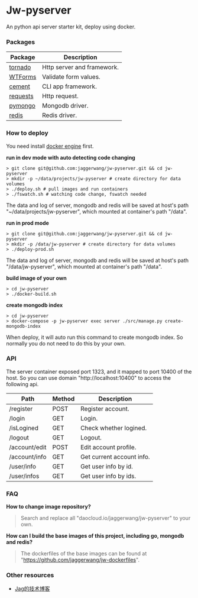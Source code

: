 # Jw-pyserver

An python api server starter kit, deploy using docker.

### Packages

|Package|Description|
|-------|-----------|
|[tornado](https://github.com/tornadoweb/tornado)|Http server and framework.|
|[WTForms](https://github.com/wtforms/wtforms)|Validate form values.|
|[cement](https://github.com/datafolklabs/cement)|CLI app framework.|
|[requests](https://github.com/kennethreitz/requests)|Http request.|
|[pymongo](https://github.com/mongodb/mongo-python-driver)|Mongodb driver.|
|[redis](https://github.com/andymccurdy/redis-py)|Redis driver.|

### How to deploy

You need install [docker engine](https://docs.docker.com/engine/installation/) first.

**run in dev mode with auto detecting code changing**

```
> git clone git@github.com:jaggerwang/jw-pyserver.git && cd jw-pyserver
> mkdir -p ~/data/projects/jw-pyserver # create directory for data volumes
> ./deploy.sh # pull images and run containers
> ./fswatch.sh # watching code change, fswatch needed
```

The data and log of server, mongodb and redis will be saved at host's path "~/data/projects/jw-pyserver", which mounted at container's path "/data".

**run in prod mode**

```
> git clone git@github.com:jaggerwang/jw-pyserver.git && cd jw-pyserver
> mkdir -p /data/jw-pyserver # create directory for data volumes
> ./deploy-prod.sh
```

The data and log of server, mongodb and redis will be saved at host's path "/data/jw-pyserver", which mounted at container's path "/data".

**build image of your own**

```
> cd jw-pyserver
> ./docker-build.sh
```

**create mongodb index**

```
> cd jw-pyserver
> docker-compose -p jw-pyserver exec server ./src/manage.py create-mongodb-index
```
When deploy, it will auto run this command to create mongodb index. So normally you do not need to do this by your own.

### API

The server container exposed port 1323, and it mapped to port 10400 of the host. So you can use domain "http://localhost:10400" to access the following api.

Path|Method|Description
----|------|-----------
/register|POST|Register account.
/login|GET|Login.
/isLogined|GET|Check whether logined.
/logout|GET|Logout.
/account/edit|POST|Edit account profile.
/account/info|GET|Get current account info.
/user/info|GET|Get user info by id.
/user/infos|GET|Get user info by ids.

### FAQ

**How to change image repository?**

> Search and replace all "daocloud.io/jaggerwang/jw-pyserver" to your own.

**How can I build the base images of this project, including go, mongodb and redis?**

> The dockerfiles of the base images can be found at "https://github.com/jaggerwang/jw-dockerfiles".

### Other resources

* [Jag的技术博客](https://jaggerwang.net/)
